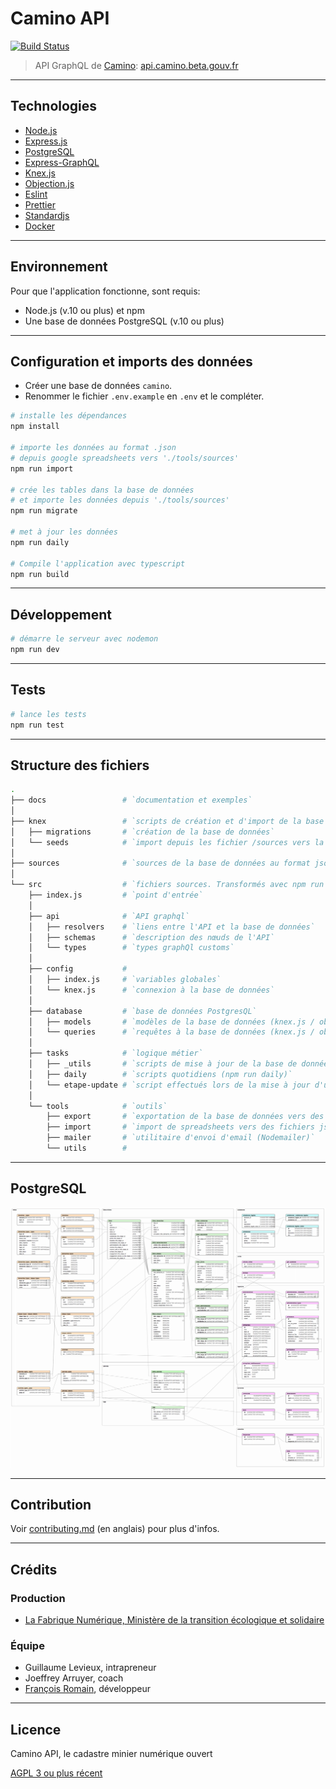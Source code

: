 # Camino API

[![Build Status](https://travis-ci.org/MTES-MCT/camino-api.svg?branch=master)](https://travis-ci.org/MTES-MCT/camino-api)

> API GraphQL de [Camino](http://camino.beta.gouv.fr/): [api.camino.beta.gouv.fr](https://api.camino.beta.gouv.fr)

---

## Technologies

- [Node.js](https://nodejs.org/)
- [Express.js](http://expressjs.com)
- [PostgreSQL](https://www.postgresql.org/)
- [Express-GraphQL](https://github.com/graphql/express-graphql)
- [Knex.js](https://knexjs.org/)
- [Objection.js](http://vincit.github.io/objection.js/)
- [Eslint](https://eslint.org/)
- [Prettier](https://prettier.io/)
- [Standardjs](https://standardjs.com/)
- [Docker](https://www.docker.com/)

---

## Environnement

Pour que l'application fonctionne, sont requis:

- Node.js (v.10 ou plus) et npm
- Une base de données PostgreSQL (v.10 ou plus)

---

## Configuration et imports des données

- Créer une base de données `camino`.
- Renommer le fichier `.env.example` en `.env` et le compléter.

```bash
# installe les dépendances
npm install

# importe les données au format .json
# depuis google spreadsheets vers './tools/sources'
npm run import

# crée les tables dans la base de données
# et importe les données depuis './tools/sources'
npm run migrate

# met à jour les données
npm run daily

# Compile l'application avec typescript
npm run build
```

---

## Développement

```bash
# démarre le serveur avec nodemon
npm run dev
```

---

## Tests

```bash
# lance les tests
npm run test
```

---

## Structure des fichiers

```bash
.
├── docs                 # `documentation et exemples`
│
├── knex                 # `scripts de création et d'import de la base de données (npm run migrate)
│   ├── migrations       # `création de la base de données`
│   └── seeds            # `import depuis les fichier /sources vers la base de données`
│
├── sources              # `sources de la base de données au format json. Générées avec npm run import.`
│
└── src                  # `fichiers sources. Transformés avec npm run build.`
    ├── index.js         # `point d'entrée`
    │
    ├── api              # `API graphql`
    │   ├── resolvers    # `liens entre l'API et la base de données`
    │   ├── schemas      # `description des nœuds de l'API`
    │   └── types        # `types graphQl customs`
    │
    ├── config           #
    │   ├── index.js     # `variables globales`
    │   └── knex.js      # `connexion à la base de données`
    │
    ├── database         # `base de données PostgresQL`
    │   ├── models       # `modèles de la base de données (knex.js / objection.js)`
    │   └── queries      # `requêtes à la base de données (knex.js / objection.js)`
    │
    ├── tasks            # `logique métier`
    │   ├── _utils       # `scripts de mise à jour de la base de données`
    │   ├── daily        # `scripts quotidiens (npm run daily)`
    │   └── etape-update # `script effectués lors de la mise à jour d'une étape`
    │
    └── tools            # `outils`
        ├── export       # `exportation de la base de données vers des spreadsheets (npm run export)`
        ├── import       # `import de spreadsheets vers des fichiers json dans /sources (npm run import)`
        ├── mailer       # `utilitaire d'envoi d'email (Nodemailer)`
        └── utils        #

```

---

## PostgreSQL

![camino database schema](manual/database/camino-db.png)

---

## Contribution

Voir [contributing.md](contributing.md) (en anglais) pour plus d'infos.

---

## Crédits

### Production

- [La Fabrique Numérique, Ministère de la transition écologique et solidaire](https://www.ecologique-solidaire.gouv.fr/inauguration-fabrique-numerique-lincubateur-des-ministeres-charges-lecologie-et-des-territoires)

### Équipe

- Guillaume Levieux, intrapreneur
- Joeffrey Arruyer, coach
- [François Romain](http://francoisromain.com), développeur

---

## Licence

Camino API, le cadastre minier numérique ouvert

[AGPL 3 ou plus récent](https://spdx.org/licenses/AGPL-3.0-or-later.html)

